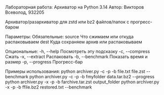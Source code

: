 Лабораторная работа: Архиватор на Python 3.14
Автор: Викторов Всеволод, 932205

Архиватор/разархиватор для zstd или bz2 файлов/папок с прогресс-баром

Параметры:
Обязательные:
  source                Что сжимаем или откуда распаковываем
  dest                  Куда сохраняем архив или распаковываем

Опциональные:
  -h, --help            Посмотреть эту подсказку
  -c, --compress        Сжать
  -x, --extract         Распаковать
  -b, --benchmark       Показать время и размер
  -p, --progress        Прогресс-бар

Примеры использования:
    python archiver.py -c -p -b file.txt file.zst --benchmark
    python archiver.py -c -p -b fmyfolder data.tar.bz2 --progress
    python archiver.py -x -p -b farchive.tar.zst output_folder
    python archiver.py -x -p -b ffile.bz2 restored.txt --benchmark